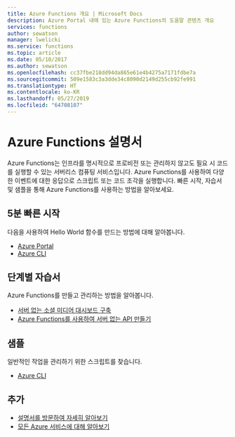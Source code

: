 ```yaml
---
title: Azure Functions 개요 | Microsoft Docs
description: Azure Portal 내에 있는 Azure Functions의 도움말 콘텐츠 개요
services: functions
author: sewatson
manager: lwelicki
ms.service: functions
ms.topic: article
ms.date: 05/10/2017
ms.author: sewatson
ms.openlocfilehash: cc37fbe218dd94da865e61e4b4275a7171fdbe7a
ms.sourcegitcommit: 509e1583c3a3dde34c8090d2149d255cb92fe991
ms.translationtype: HT
ms.contentlocale: ko-KR
ms.lasthandoff: 05/27/2019
ms.locfileid: "64708107"
---
```

# <a name="azure-functions-documentation"></a>Azure Functions 설명서

Azure Functions는 인프라를 명시적으로 프로비전 또는 관리하지 않고도 필요 시 코드를 실행할 수 있는 서버리스 컴퓨팅 서비스입니다. Azure Functions를 사용하여 다양한 이벤트에 대한 응답으로 스크립트 또는 코드 조각을 실행합니다. 빠른 시작, 자습서 및 샘플을 통해 Azure Functions를 사용하는 방법을 알아보세요.

## <a name="5-minute-quickstarts"></a>5분 빠른 시작

다음을 사용하여 Hello World 함수를 만드는 방법에 대해 알아봅니다.

- [Azure Portal](/azure/azure-functions/functions-create-first-azure-function)
- [Azure CLI](/azure/azure-functions/functions-create-first-azure-function-azure-cli)

## <a name="step-by-step-tutorials"></a>단계별 자습서

Azure Functions를 만들고 관리하는 방법을 알아봅니다.

- [서버 없는 소셜 미디어 대시보드 구축](/azure/azure-functions/functions-twitter-email)
- [Azure Functions를 사용하여 서버 없는 API 만들기](/azure/azure-functions/functions-create-serverless-api)

## <a name="samples"></a>샘플

일반적인 작업을 관리하기 위한 스크립트를 찾습니다.

- [Azure CLI](/azure/azure-functions/functions-cli-samples)

## <a name="more"></a>추가

- [설명서를 방문하여 자세히 알아보기](/azure/app-functions/index)
- [모든 Azure 서비스에 대해 알아보기](https://aka.ms/j3wr7y)
